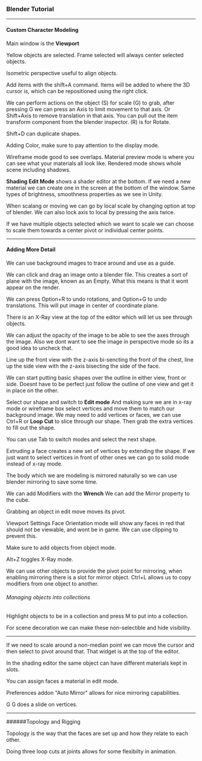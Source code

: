 ### Blender Tutorial


----------


#### Custom Character Modeling

Main window is the **Viewport**

Yellow objects are selected. Frame selected will always center selected objects.

Isometric perspective useful to align objects.

Add items with the shift+A command.  Items will be added to where the 3D cursor is, which can be repositioned using the right click.

We can perform actions on the object (S) for scale (G) to grab, after pressing G we can press an Axis to limit movement to that axis. Or Shift+Axis to remove translation in that axis. You can pull out the item transform component from the blender inspector. (R) is for Rotate.

Shift+D can duplicate shapes.

Adding Color, make sure to pay attention to the display mode.

Wireframe mode good to see overlaps. Material preview mode is where you can see what your materials all look like. Rendered mode shows whole scene including shadows.

**Shading Edit Mode**  shows a shader editor at the bottom. If we need a new material we can create one in the screen at the bottom of the window. Same types of brightness, smoothness properties as we see in Unity.

When scalang or moving we can go by local scale by changing option at top of blender.  We can also lock axis to local by pressing the axis twice.

If we have multiple objects selected which we want to scale we can choose to scale them towards a center pivot or individual center points.

------------

#### Adding More Detail


We can use background images to trace around and use as a guide.

We can click and drag an image onto a blender file. This creates a sort of plane with the image, known as an Empty. What this means is that it wont appear on the render.

We can press Option+R to undo rotations, and Option+G to undo translations. This will put image in center of coordinate plane.

There is an X-Ray view at the top of the editor which will let us see through objects.

We can adjust the opacity of the image to be able to see the axes through the image. Also we dont want to see the image in perspective mode so its a good idea to uncheck that.

Line up the front view with the z-axis bi-sencting the front of the chest, line up the side view with the z-axis bisecting the side of the face.

We can start putting basic shapes over the outline in either view, front or side. Doesnt have to be perfect just follow the outline of one view and get it in place on the other.

Select our shape and switch to **Edit mode**  And making sure we are in x-ray mode or wireframe box select vertices and move them to match our background image.  We may need to add vertices or faces, we can use Ctrl+R or **Loop Cut** to slice through our shape. Then grab the extra vertices to fill out the shape.

You can use Tab to switch modes and select the next shape.

Extruding a face creates a new set of vertices by extending the shape.  If we just want to select vertices in front of other ones we can go to solid mode instead of x-ray mode.

The body which we are modeling is mirrored naturally so we can use blender mirroring to save some time.

We can add Modifiers with the **Wrench** We can add the Mirror property to the cube.

Grabbing an object in edit move moves its pivot.

Viewport Settings Face Orientation mode will show any faces in red that should not be viewable, and wont be in game. We can use clipping to prevent this.

Make sure to add objects from object mode.

Alt+Z toggles X-Ray mode.

We can use other objects to provide the pivot point for mirroring, when enabling mirroring there is a slot for mirror object.  Ctrl+L allows us to copy modifiers from one object to another.

###### Managing objects into collections

Highlight objects to be in a collection and press M to put into a collection.

For scene decoration we can make these non-selectible and hide visibility.

------------

If we need to scale around a non-median point we can move the cursor and then select to pivot around that. That widget is at the top of the editor.

In the shading editor the same object can have different materials kept in slots.

You can assign faces a material in edit mode.

Preferences addon "Auto Mirror" allows for nice mirroring capabilities.

G G does a slide on vertices.

-----------

######Topology and Rigging

Topology is the way that the faces are set up and how they relate to each other.

Doing three loop cuts at joints allows for some flexibilty in animation.
